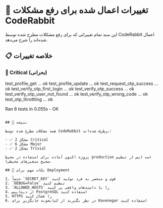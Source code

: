 # 🔧 تغییرات اعمال شده برای رفع مشکلات CodeRabbit

این سند تمام تغییراتی که برای رفع مشکلات مطرح شده توسط CodeRabbit اعمال شده‌اند را شرح می‌دهد.

## 📋 خلاصه تغییرات

### 🔴 Critical (بحرانی)
test_profile_get ... ok
test_profile_update ... ok
test_request_otp_success ... ok
test_verify_otp_first_login ... ok
test_verify_otp_success ... ok
test_verify_otp_user_not_found ... ok
test_verify_otp_wrong_code ... ok
test_otp_throttling ... ok

Ran 8 tests in 0.055s - OK
```

## 🎯 نتیجه

همه مشکلات مطرح شده توسط CodeRabbit برطرف شده‌اند:

- ✅ 2 مشکل Critical
- ✅ 6 مشکل Major  
- ✅ 2 مشکل Trivial

پروژه اکنون آماده برای استفاده در محیط production است (پس از تنظیم صحیح متغیرهای محیطی).

## 📌 نکات مهم برای Deployment

1. حتماً `SECRET_KEY` قوی و منحصر به فرد تولید کنید
2. `DEBUG=False` تنظیم کنید
3. `ALLOWED_HOSTS` را با دامنه‌های واقعی پر کنید
4. از دیتابیس PostgreSQL استفاده کنید
5. HTTPS را فعال کنید
6. در نظر بگیرید از کتابخونه جایگزین برای Kavenegar استفاده کنید
